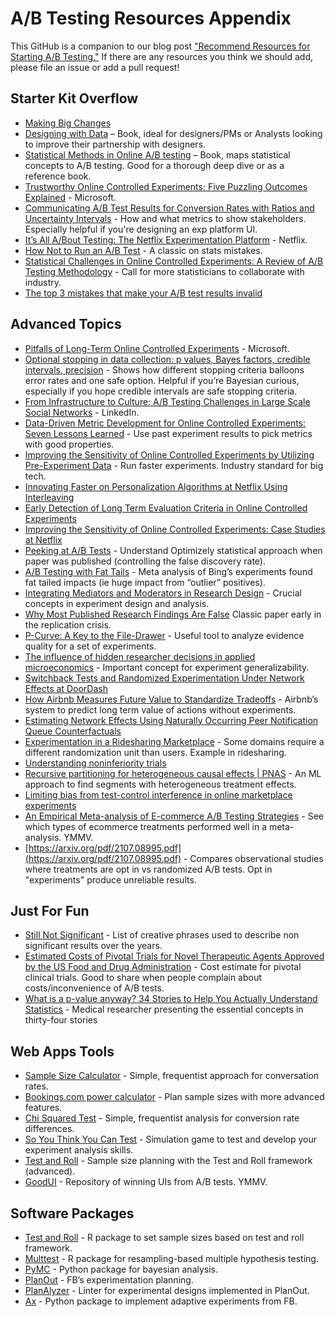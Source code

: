 # A/B Testing Resources Appendix

This GitHub is a companion to our blog post ["Recommend Resources for Starting A/B Testing."](https://eddiewharton.com/2023/04/19/recommend-resources-for-starting-a-b-testing/) If there are any resources you think we should add, please file an issue or add a pull request!

## Starter Kit Overflow

* [Making Big Changes](http://iterative.club/)
* [Designing with Data](https://www.amazon.com/Designing-Data-Improving-Experience-Testing/dp/1449334830) – Book, ideal for designers/PMs or Analysts looking to improve their partnership with designers.
* [Statistical Methods in Online A/B testing](https://www.amazon.com/Statistical-Methods-Online-Testing-commerce/dp/1694079724) – Book, maps statistical concepts to A/B testing. Good for a thorough deep dive or as a reference book.
* [Trustworthy Online Controlled Experiments: Five Puzzling Outcomes Explained](https://notes.stephenholiday.com/Five-Puzzling-Outcomes.pdf) - Microsoft.
* [Communicating A/B Test Results for Conversion Rates with Ratios and Uncertainty Intervals](https://medium.com/@HarlanH/communicating-a-b-test-results-for-conversion-rates-with-ratios-and-uncertainty-intervals-4141ac66f343) - How and what metrics to show stakeholders. Especially helpful if you're designing an exp platform UI. 
* [It’s All A/Bout Testing: The Netflix Experimentation Platform](https://medium.com/netflix-techblog/its-all-a-bout-testing-the-netflix-experimentation-platform-4e1ca458c15) - Netflix.
* [How Not to Run an A/B Test](https://www.evanmiller.org/how-not-to-run-an-ab-test.html) - A classic on stats mistakes.
* [Statistical Challenges in Online Controlled Experiments: A Review of A/B Testing Methodology](https://arxiv.org/abs/2212.11366?t) - Call for more statisticians to collaborate with industry. 
* [The top 3 mistakes that make your A/B test results invalid](https://www.widerfunnel.com/blog/3-mistakes-invalidate-ab-test-results/) 

## Advanced Topics

* [Pitfalls of Long-Term Online Controlled Experiments](https://www.exp-platform.com/Documents/2016%20IEEEBigDataLongRunningControlledExperiments.pdf) - Microsoft.
* [Optional stopping in data collection: p values, Bayes factors, credible intervals, precision](https://doingbayesiandataanalysis.blogspot.com/2013/11/optional-stopping-in-data-collection-p.html) - Shows how different stopping criteria balloons error rates and one safe option. Helpful if you’re Bayesian curious, especially if you hope credible intervals are safe stopping criteria.
* [From Infrastructure to Culture: A/B Testing Challenges in Large Scale Social Networks](https://content.linkedin.com/content/dam/engineering/site-assets/pdfs/ABTestingSocialNetwork_share.pdf) - LinkedIn.
* [Data-Driven Metric Development for Online Controlled Experiments: Seven Lessons Learned](http://www.exp-platform.com/Documents/2016KDDMetricDevelopmentLessonsDengShi.pdf) - Use past experiment results to pick metrics with good properties. 
* [Improving the Sensitivity of Online Controlled Experiments by Utilizing Pre-Experiment Data](http://www.exp-platform.com/Documents/2013-02-CUPED-ImprovingSensitivityOfControlledExperiments.pdf) - Run faster experiments. Industry standard for big tech.
* [Innovating Faster on Personalization Algorithms at Netflix Using Interleaving](https://medium.com/netflix-techblog/interleaving-in-online-experiments-at-netflix-a04ee392ec55) 
* [Early Detection of Long Term Evaluation Criteria in Online Controlled Experiments](https://arxiv.org/pdf/1906.05959.pdf)
* [Improving the Sensitivity of Online Controlled Experiments: Case Studies at Netflix](https://www.kdd.org/kdd2016/papers/files/adp0945-xieA.pdf)
* [Peeking at A/B Tests](http://library.usc.edu.ph/ACM/KKD%202017/pdfs/p1517.pdf) - Understand Optimizely statistical approach when paper was published (controlling the false discovery rate).
* [A/B Testing with Fat Tails](https://www.gwern.net/docs/statistics/decision/2019-azevedo.pdf) - Meta analysis of Bing’s experiments found fat tailed impacts (ie huge impact from “outlier” positives).
* [Integrating Mediators and Moderators in Research Design](https://www.ncbi.nlm.nih.gov/pmc/articles/PMC3366634/#S7title) - Crucial concepts in experiment design and analysis.
* [Why Most Published Research Findings Are False](https://upload.wikimedia.org/wikipedia/commons/8/8e/Ioannidis_%282005%29_Why_Most_Published_Research_Findings_Are_False.pdf) Classic paper early in the replication crisis. 
* [P-Curve: A Key to the File-Drawer](https://pages.ucsd.edu/~cmckenzie/Simonsohnetal2014JEPGeneral.pdf) - Useful tool to analyze evidence quality for a set of experiments. 
* [The influence of hidden researcher decisions in applied microeconomics](https://onlinelibrary.wiley.com/doi/abs/10.1111/ecin.12992) - Important concept for experiment generalizability.
* [Switchback Tests and Randomized Experimentation Under Network Effects at DoorDash](https://medium.com/@DoorDash/switchback-tests-and-randomized-experimentation-under-network-effects-at-doordash-f1d938ab7c2a)
* [How Airbnb Measures Future Value to Standardize Tradeoffs](https://medium.com/airbnb-engineering/how-airbnb-measures-future-value-to-standardize-tradeoffs-3aa99a941ba5) - Airbnb’s system to predict long term value of actions without experiments.
* [Estimating Network Effects Using Naturally Occurring Peer Notification Queue Counterfactuals](https://arxiv.org/pdf/1902.07133.pdf)
* [Experimentation in a Ridesharing Marketplace](https://eng.lyft.com/experimentation-in-a-ridesharing-marketplace-b39db027a66e) - Some domains require a different randomization unit than users. Example in ridesharing.
* [Understanding noninferiority trials](https://www.ncbi.nlm.nih.gov/pmc/articles/PMC3510268/) 
* [Recursive partitioning for heterogeneous causal effects | PNAS](https://www.pnas.org/content/113/27/7353) - An ML approach to find segments with heterogeneous treatment effects.
* [Limiting bias from test-control interference in online marketplace experiments](https://dspace.mit.edu/handle/1721.1/117999)
* [An Empirical Meta-analysis of E-commerce A/B Testing Strategies](https://mackinstitute.wharton.upenn.edu/wp-content/uploads/2020/11/FP0398a_WP_2020Mar.pdf) - See which types of ecommerce treatments performed well in a meta-analysis. YMMV.
* [https://arxiv.org/pdf/2107.08995.pdf](https://arxiv.org/pdf/2107.08995.pdf) - Compares observational studies where treatments are opt in vs randomized A/B tests. Opt in "experiments" produce unreliable results.


## Just For Fun

* [Still Not Significant](https://mchankins.wordpress.com/2013/04/21/still-not-significant-2/) - List of creative phrases used to describe non significant results over the years. 
* [Estimated Costs of Pivotal Trials for Novel Therapeutic Agents Approved by the US Food and Drug Administration](https://jamanetwork.com/journals/jamainternalmedicine/fullarticle/2702287) - Cost estimate for pivotal clinical trials. Good to share when people complain about costs/inconvenience of A/B tests.
* [What is a p-value anyway? 34 Stories to Help You Actually Understand Statistics](https://www.amazon.com/p-value-Stories-Actually-Understand-Statistics/dp/0321629302) - Medical researcher presenting the essential concepts in thirty-four stories

## Web Apps Tools

* [Sample Size Calculator](https://www.evanmiller.org/ab-testing/chi-squared.html) - Simple, frequentist approach for conversation rates.
* [Bookings.com power calculator](https://bookingcom.github.io/powercalculator/) - Plan sample sizes with more advanced features. 
* [Chi Squared Test](https://www.evanmiller.org/ab-testing/chi-squared.html) - Simple, frequentist analysis for conversion rate differences.
* [So You Think You Can Test](https://www.lukasvermeer.nl/confidence/) - Simulation game to test and develop your experiment analysis skills.
* [Test and Roll](https://testandroll.shinyapps.io/testandroll/) - Sample size planning with the Test and Roll framework (advanced).
* [GoodUI](https://goodui.org/) - Repository of winning UIs from A/B tests. YMMV.


## Software Packages

* [Test and Roll](https://github.com/eleafeit/testandroll) - R package to set sample sizes based on test and roll framework.
* [Multtest](http://www.bioconductor.org/packages/release/bioc/html/multtest.html) - R package for resampling-based multiple hypothesis testing.
* [PyMC](https://www.pymc.io/welcome.html) - Python package for bayesian analysis.
* [PlanOut](http://facebook.github.io/planout/) - FB’s experimentation planning.
* [PlanAlyzer](https://github.com/KDL-umass/PlanAlyzer/tree/master/ocaml) - Linter for experimental designs implemented in PlanOut.
* [Ax](https://github.com/facebook/Ax?source=post_page-----6bab1e0d7845----------------------) - Python package to implement adaptive experiments from FB.



